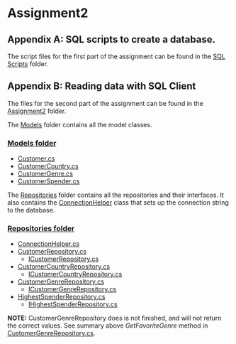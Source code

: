 # Assignment2

## Appendix A: SQL scripts to create a database.

The script files for the first part of the assignment can be found in the [SQL Scripts](https://github.com/erikkvalvik/Assignment2/tree/main/SQL%20Scripts) folder.

## Appendix B: Reading data with SQL Client

The files for the second part of the assignment can be found in the [Assignment2](https://github.com/erikkvalvik/Assignment2/tree/main/Assignment2) folder.

The [Models](https://github.com/erikkvalvik/Assignment2/tree/main/Assignment2/Models) folder contains all the model classes.

### [Models folder](https://github.com/erikkvalvik/Assignment2/tree/main/Assignment2/Models)
- [Customer.cs](https://github.com/erikkvalvik/Assignment2/tree/main/Assignment2/Models/Customer.cs)
- [CustomerCountry.cs](https://github.com/erikkvalvik/Assignment2/tree/main/Assignment2/Models/CustomerCountry.cs)
- [CustomerGenre.cs](https://github.com/erikkvalvik/Assignment2/tree/main/Assignment2/Models/CustomerGenre.cs)
- [CustomerSpender.cs](https://github.com/erikkvalvik/Assignment2/tree/main/Assignment2/Models/CustomerGenre.cs)

The [Repositories](https://github.com/erikkvalvik/Assignment2/tree/main/Assignment2/Repositories) folder contains all the repositories and their interfaces.
It also contains the [ConnectionHelper](https://github.com/erikkvalvik/Assignment2/tree/main/Assignment2/Repositories/ConnectionHelper.cs) class that sets up the connection string to the database.

### [Repositories folder](https://github.com/erikkvalvik/Assignment2/tree/main/Assignment2/Repositories)
- [ConnectionHelper.cs](https://github.com/erikkvalvik/Assignment2/tree/main/Assignment2/Repositories/ConnectionHelper.cs)
- [CustomerRepository.cs](https://github.com/erikkvalvik/Assignment2/tree/main/Assignment2/Repositories/CustomerRepository.cs)
	- [ICustomerRepository.cs](https://github.com/erikkvalvik/Assignment2/tree/main/Assignment2/Repositories/ICustomerRepository.cs)
- [CustomerCountryRepository.cs](https://github.com/erikkvalvik/Assignment2/tree/main/Assignment2/Repositories/CustomerCountryRepository.cs)
	- [ICustomerCountryRepository.cs](https://github.com/erikkvalvik/Assignment2/tree/main/Assignment2/Repositories/ICustomerCountryRepository.cs)
- [CustomerGenreRepository.cs](https://github.com/erikkvalvik/Assignment2/tree/main/Assignment2/Repositories/CustomerGenreRepository.cs)
	- [ICustomerGenreRepository.cs](https://github.com/erikkvalvik/Assignment2/tree/main/Assignment2/Repositories/ICustomerGenreRepository.cs)
- [HighestSpenderRepository.cs](https://github.com/erikkvalvik/Assignment2/tree/main/Assignment2/Repositories/HighestSpenderRepository.cs)
	- [IHighestSpenderRepository.cs](https://github.com/erikkvalvik/Assignment2/tree/main/Assignment2/Repositories/IHighestSpenderRepository.cs)

**NOTE:** CustomerGenreRepository does is not finished, and will not return the correct values. See summary above *GetFavoriteGenre* method in [CustomerGenreRepository.cs](https://github.com/erikkvalvik/Assignment2/tree/main/Assignment2/Repositories/CustomerGenreRepository.cs).